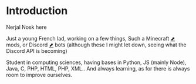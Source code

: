 <h1>Introduction</h1>

<p>Nerjal Nosk here</p>
<p>Just a young French lad, working on a few things, Such a Minecraft <a href="https://www.minecraft.net" target="_blank">⬈</a> mods, or Discord <a href="https://www.discord.com" target="_blank">⬈</a> bots (although these I might let down, seeing what the Discord API is becoming)</p>
<p>Student in computing sciences, having bases in Python, JS (mainly Node), Java, C, PHP, HTML, PHP, XML.. And always learning, as for there is always room to improve ourselves.</p>


<!---
NerjalNosk/NerjalNosk is a ✨ special ✨ repository because its `README.md` (this file) appears on your GitHub profile.
You can click the Preview link to take a look at your changes.
--->
